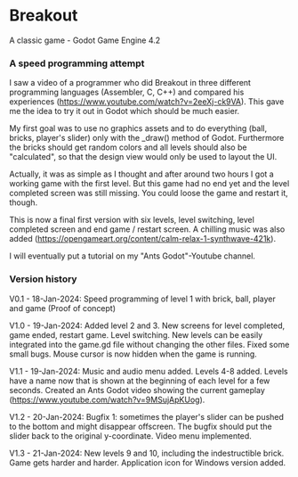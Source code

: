 # Breakout
 A classic game - Godot Game Engine 4.2

### A speed programming attempt
I saw a video of a programmer who did Breakout in three different programming languages (Assembler, C, C++) and compared his experiences (https://www.youtube.com/watch?v=2eeXj-ck9VA).
This gave me the idea to try it out in Godot which should be much easier. 

My first goal was to use no graphics assets and to do everything (ball, bricks, player's slider) only with the _draw() method of Godot. Furthermore the bricks should get random colors and all levels should also be "calculated", so that the design view would only be used to layout the UI.

Actually, it was as simple as I thought and after around two hours I got a working game with the first level. But this game had no end yet and the level completed screen was still missing. You could loose the game and restart it, though.

This is now a final first version with six levels, level switching, level completed screen and end game / restart screen. A chilling music was also added (https://opengameart.org/content/calm-relax-1-synthwave-421k).

I will eventually put a tutorial on my "Ants Godot"-Youtube channel.

### Version history
V0.1 - 18-Jan-2024: Speed programming of level 1 with brick, ball, player and game (Proof of concept)

V1.0 - 19-Jan-2024: Added level 2 and 3. New screens for level completed, game ended, restart game. Level switching. New levels can be easily integrated into the game.gd file without changing the other files. Fixed some small bugs. Mouse cursor is now hidden when the game is running.

V1.1 - 19-Jan-2024: Music and audio menu added. Levels 4-8 added. Levels have a name now that is shown at the beginning of each level for a few seconds. Created an Ants Godot video showing the current gameplay (https://www.youtube.com/watch?v=9MSujApKUog).

V1.2 - 20-Jan-2024: Bugfix 1: sometimes the player's slider can be pushed to the bottom and might disappear offscreen. The bugfix should put the slider back to the original y-coordinate. Video menu implemented.

V1.3 - 21-Jan-2024: New levels 9 and 10, including the indestructible brick. Game gets harder and harder. Application icon for Windows version added.